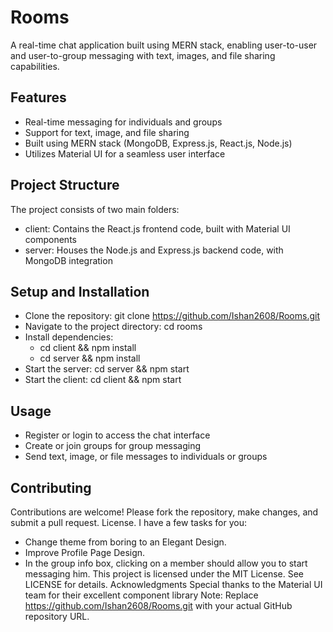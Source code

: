 # Rooms
A real-time chat application built using MERN stack, enabling user-to-user and user-to-group messaging with text, images, and file sharing capabilities.
## Features
- Real-time messaging for individuals and groups
- Support for text, image, and file sharing
- Built using MERN stack (MongoDB, Express.js, React.js, Node.js)
- Utilizes Material UI for a seamless user interface
## Project Structure
The project consists of two main folders:
- client: Contains the React.js frontend code, built with Material UI components
- server: Houses the Node.js and Express.js backend code, with MongoDB integration
## Setup and Installation
- Clone the repository: git clone https://github.com/Ishan2608/Rooms.git
- Navigate to the project directory: cd rooms
- Install dependencies:
  - cd client && npm install
  - cd server && npm install
- Start the server: cd server && npm start
- Start the client: cd client && npm start
## Usage
- Register or login to access the chat interface
- Create or join groups for group messaging
- Send text, image, or file messages to individuals or groups
## Contributing
Contributions are welcome! Please fork the repository, make changes, and submit a pull request.
License.
I have a few tasks for you:
- Change theme from boring to an Elegant Design.
- Improve Profile Page Design.
- In the group info box, clicking on a member should allow you to start messaging him.
This project is licensed under the MIT License. See LICENSE for details.
Acknowledgments
Special thanks to the Material UI team for their excellent component library
Note: Replace https://github.com/Ishan2608/Rooms.git with your actual GitHub repository URL.
